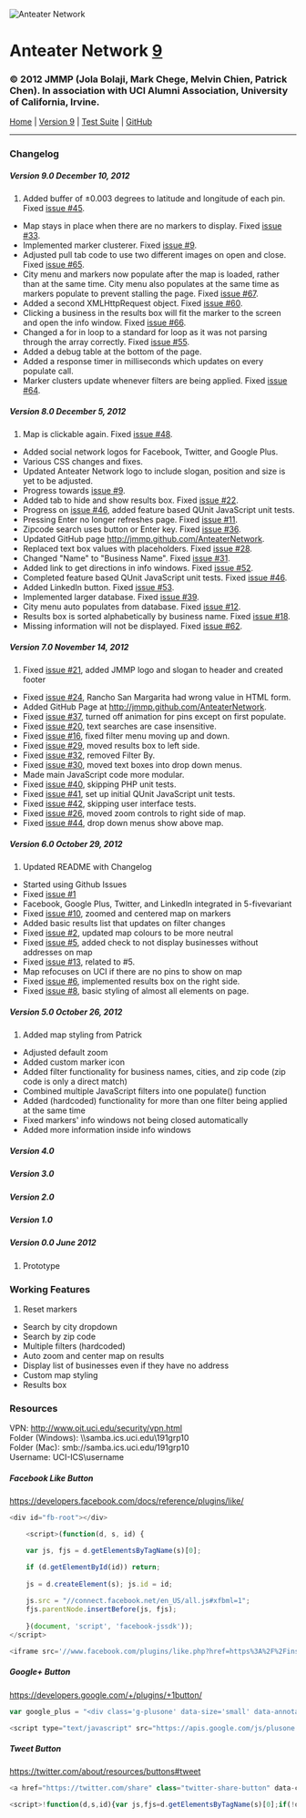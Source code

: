 ![Anteater Network](http://i.imgur.com/4oVj3.png)
# Anteater Network [9](https://instdav.ics.uci.edu//~191grp10/9/)
### © 2012 JMMP (Jola Bolaji, Mark Chege, Melvin Chien, Patrick Chen). In association with UCI Alumni Association, University of California, Irvine.

[Home](http://jmmp.github.com/AnteaterNetwork) | [Version 9](https://instdav.ics.uci.edu/~191grp10/9/) | [Test Suite](https://instdav.ics.uci.edu/~191grp10/9/qunit/) | [GitHub](https://github.com/jmmp/AnteaterNetwork)

- - -
### Changelog
##### Version 9.0 December 10, 2012
1. Added buffer of ±0.003 degrees to latitude and longitude of each pin. Fixed [issue #45](https://github.com/JMMP/AnteaterNetwork/issues/45).
* Map stays in place when there are no markers to display. Fixed [issue #33](https://github.com/JMMP/AnteaterNetwork/issues/33).
* Implemented marker clusterer. Fixed [issue #9](https://github.com/JMMP/AnteaterNetwork/issues/9).
* Adjusted pull tab code to use two different images on open and close. Fixed [issue #65](https://github.com/JMMP/AnteaterNetwork/issues/65).
* City menu and markers now populate after the map is loaded, rather than at the same time. City menu also populates at the same time as markers populate to prevent stalling the page. Fixed [issue #67](https://github.com/JMMP/AnteaterNetwork/issues/67).
* Added a second XMLHttpRequest object. Fixed [issue #60](https://github.com/JMMP/AnteaterNetwork/issues/60).
* Clicking a business in the results box will fit the marker to the screen and open the info window. Fixed [issue #66](https://github.com/JMMP/AnteaterNetwork/issues/66).
* Changed a for in loop to a standard for loop as it was not parsing through the array correctly. Fixed [issue #55](https://github.com/JMMP/AnteaterNetwork/issues/55).
* Added a debug table at the bottom of the page.
* Added a response timer in milliseconds which updates on every populate call.
* Marker clusters update whenever filters are being applied. Fixed [issue #64](https://github.com/JMMP/AnteaterNetwork/issues/64).

##### Version 8.0 December 5, 2012
1. Map is clickable again. Fixed [issue #48](https://github.com/JMMP/AnteaterNetwork/issues/48).
* Added social network logos for Facebook, Twitter, and Google Plus.
* Various CSS changes and fixes.
* Updated Anteater Network logo to include slogan, position and size is yet to be adjusted.
* Progress towards [issue #9](https://github.com/JMMP/AnteaterNetwork/issues/9).
* Added tab to hide and show results box. Fixed [issue #22](https://github.com/JMMP/AnteaterNetwork/issues/22).
* Progress on [issue #46](https://github.com/JMMP/AnteaterNetwork/issues/46), added feature based QUnit JavaScript unit tests.
* Pressing Enter no longer refreshes page. Fixed [issue #11](https://github.com/JMMP/AnteaterNetwork/issues/11).
* Zipcode search uses button or Enter key. Fixed [issue #36](https://github.com/JMMP/AnteaterNetwork/issues/36).
* Updated GitHub page <http://jmmp.github.com/AnteaterNetwork>.
* Replaced text box values with placeholders. Fixed [issue #28](https://github.com/JMMP/AnteaterNetwork/issues/28).
* Changed "Name" to "Business Name". Fixed [issue #31](https://github.com/JMMP/AnteaterNetwork/issues/31).
* Added link to get directions in info windows. Fixed [issue #52](https://github.com/JMMP/AnteaterNetwork/issues/52).
* Completed feature based QUnit JavaScript unit tests. Fixed [issue #46](https://github.com/JMMP/AnteaterNetwork/issues/46).
* Added LinkedIn button. Fixed [issue #53](https://github.com/JMMP/AnteaterNetwork/issues/53).
* Implemented larger database. Fixed [issue #39](https://github.com/JMMP/AnteaterNetwork/issues/39).
* City menu auto populates from database. Fixed [issue #12](https://github.com/JMMP/AnteaterNetwork/issues/12).
* Results box is sorted alphabetically by business name. Fixed [issue #18](https://github.com/JMMP/AnteaterNetwork/issues/18).
* Missing information will not be displayed. Fixed [issue #62](https://github.com/JMMP/AnteaterNetwork/issues/62).


##### Version 7.0 November 14, 2012
1. Fixed [issue #21](https://github.com/JMMP/AnteaterNetwork/issues/21), added JMMP logo and slogan to header and created footer
* Fixed [issue #24](https://github.com/JMMP/AnteaterNetwork/issues/24), Rancho San Margarita had wrong value in HTML form.
* Added GitHub Page at <http://jmmp.github.com/AnteaterNetwork>.
* Fixed [issue #37](https://github.com/JMMP/AnteaterNetwork/issues/37), turned off animation for pins except on first populate.
* Fixed [issue #20](https://github.com/JMMP/AnteaterNetwork/issues/20), text searches are case insensitive.
* Fixed [issue #16](https://github.com/JMMP/AnteaterNetwork/issues/16), fixed filter menu moving up and down.
* Fixed [issue #29](https://github.com/JMMP/AnteaterNetwork/issues/29), moved results box to left side.
* Fixed [issue #32](https://github.com/JMMP/AnteaterNetwork/issues/32), removed Filter By.
* Fixed [issue #30](https://github.com/JMMP/AnteaterNetwork/issues/30), moved text boxes into drop down menus.
* Made main JavaScript code more modular.
* Fixed [issue #40](https://github.com/JMMP/AnteaterNetwork/issues/40), skipping PHP unit tests.
* Fixed [issue #41](https://github.com/JMMP/AnteaterNetwork/issues/41), set up initial QUnit JavaScript unit tests.
* Fixed [issue #42](https://github.com/JMMP/AnteaterNetwork/issues/42), skipping user interface tests.
* Fixed [issue #26](https://github.com/JMMP/AnteaterNetwork/issues/26), moved zoom controls to right side of map.
* Fixed [issue #44](https://github.com/JMMP/AnteaterNetwork/issues/44), drop down menus show above map.

##### Version 6.0 October 29, 2012
1. Updated README with Changelog
* Started using Github Issues
* Fixed [issue #1](https://github.com/JMMP/AnteaterNetwork/issues/1)
* Facebook, Google Plus, Twitter, and LinkedIn integrated in 5-fivevariant
* Fixed [issue #10](https://github.com/JMMP/AnteaterNetwork/issues/10), zoomed and centered map on markers
* Added basic results list that updates on filter changes
* Fixed [issue #2](https://github.com/JMMP/AnteaterNetwork/issues/2), updated map colours to be more neutral
* Fixed [issue #5](https://github.com/JMMP/AnteaterNetwork/issues/5), added check to not display businesses without addresses on map
* Fixed [issue #13](https://github.com/JMMP/AnteaterNetwork/issues/13), related to #5.
* Map refocuses on UCI if there are no pins to show on map
* Fixed [issue #6](https://github.com/JMMP/AnteaterNetwork/issues/6), implemented results box on the right side.
* Fixed [issue #8](https://github.com/JMMP/AnteaterNetwork/issues/8), basic styling of almost all elements on page.

##### Version 5.0 October 26, 2012
1. Added map styling from Patrick
* Adjusted default zoom
* Added custom marker icon
* Added filter functionality for business names, cities, and zip code
(zip code is only a direct match)
* Combined multiple JavaScript filters into one populate() function
* Added (hardcoded) functionality for more than one filter being applied
at the same time
* Fixed markers' info windows not being closed automatically
* Added more information inside info windows

##### Version 4.0

##### Version 3.0

##### Version 2.0

##### Version 1.0

##### Version 0.0 June 2012
1. Prototype


### Working Features
1. Reset markers
* Search by city dropdown
* Search by zip code
* Multiple filters (hardcoded)
* Auto zoom and center map on results
* Display list of businesses even if they have no address
* Custom map styling
* Results box


### Resources
VPN: <http://www.oit.uci.edu/security/vpn.html>  
Folder (Windows): \\\\samba.ics.uci.edu\191grp10  
Folder (Mac): smb://samba.ics.uci.edu/191grp10  
Username: UCI-ICS\username  

##### Facebook Like Button
<https://developers.facebook.com/docs/reference/plugins/like/>

````javascript
<div id="fb-root"></div>

	<script>(function(d, s, id) {

	var js, fjs = d.getElementsByTagName(s)[0];

	if (d.getElementById(id)) return;
	
	js = d.createElement(s); js.id = id;
		
	js.src = "//connect.facebook.net/en_US/all.js#xfbml=1";
	fjs.parentNode.insertBefore(js, fjs);
	
	}(document, 'script', 'facebook-jssdk'));
</script>

<iframe src='//www.facebook.com/plugins/like.php?href=https%3A%2F%2Finstdav.ics.uci.edu%2F%7E191grp10%2F5-fivevariant%2F&amp;send=false&amp;layout=button_count&amp;width=60&amp;show_faces=false&amp;action=like&amp;colorscheme=light&amp;font&amp;height=21' scrolling='no' frameborder='0' style='border:none; overflow:hidden; width:100px; height:21px;' allowTransparency='true'></iframe>
````

##### Google+ Button
<https://developers.google.com/+/plugins/+1button/>

````javascript
var google_plus = "<div class='g-plusone' data-size='small' data-annotation='none' data-href='https://instdav.ics.uci.edu/~191grp10/5-fivevariant/'></div>";

<script type="text/javascript" src="https://apis.google.com/js/plusone.js"></script>
````

##### Tweet Button
<https://twitter.com/about/resources/buttons#tweet>
````javascript
<a href="https://twitter.com/share" class="twitter-share-button" data-count="none">Tweet</a>

<script>!function(d,s,id){var js,fjs=d.getElementsByTagName(s)[0];if(!d.getElementById(id)){js=d.createElement(s);js.id=id;js.src="//platform.twitter.com/widgets.js";fjs.parentNode.insertBefore(js,fjs);}}(document,"script","twitter-wjs");</script>
````